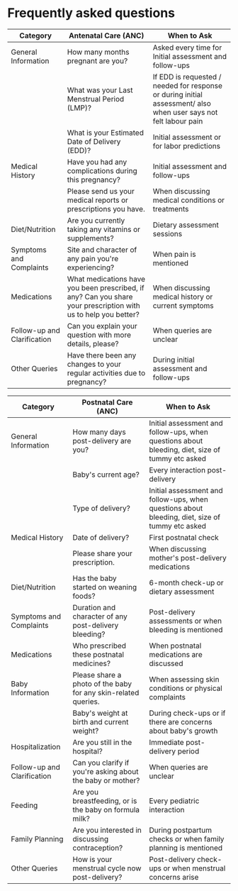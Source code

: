# Frequently asked questions

| Category | Antenatal Care (ANC) | When to Ask |
| --- | --- | --- |
| General Information | How many months pregnant are you? | Asked every time for Initial assessment and follow-ups |
|  | What was your Last Menstrual Period (LMP)? | If EDD is requested / needed for response or during initial assessment/ also when user says not felt labour pain |
|  | What is your Estimated Date of Delivery (EDD)? | Initial assessment or for labor predictions |
| Medical History | Have you had any complications during this pregnancy? | Initial assessment and follow-ups |
|  | Please send us your medical reports or prescriptions you have. | When discussing medical conditions or treatments |
| Diet/Nutrition | Are you currently taking any vitamins or supplements? | Dietary assessment sessions |
| Symptoms and Complaints | Site and character of any pain you're experiencing? | When pain is mentioned |
| Medications | What medications have you been prescribed, if any? Can you share your prescription with us to help you better? | When discussing medical history or current symptoms |
| Follow-up and Clarification | Can you explain your question with more details, please? | When queries are unclear |
| Other Queries | Have there been any changes to your regular activities due to pregnancy? | During initial assessment and follow-ups |

| Category | Postnatal Care (ANC) | When to Ask |
| --- | --- | --- |
| General Information | How many days post-delivery are you? | Initial assessment and follow-ups, when questions about bleeding, diet, size of tummy etc asked |
|  | Baby's current age? | Every interaction post-delivery |
|  | Type of delivery? | Initial assessment and follow-ups, when questions about bleeding, diet, size of tummy etc asked |
| Medical History | Date of delivery? | First postnatal check |
|  | Please share your prescription. | When discussing mother's post-delivery medications |
| Diet/Nutrition | Has the baby started on weaning foods? | 6-month check-up or dietary assessment |
| Symptoms and Complaints | Duration and character of any post-delivery bleeding? | Post-delivery assessments or when bleeding is mentioned |
| Medications | Who prescribed these postnatal medicines? | When postnatal medications are discussed |
| Baby Information | Please share a photo of the baby for any skin-related queries. | When assessing skin conditions or physical complaints |
|  | Baby's weight at birth and current weight? | During check-ups or if there are concerns about baby's growth |
| Hospitalization | Are you still in the hospital? | Immediate post-delivery period |
| Follow-up and Clarification | Can you clarify if you're asking about the baby or mother? | When queries are unclear |
| Feeding | Are you breastfeeding, or is the baby on formula milk? | Every pediatric interaction |
| Family Planning | Are you interested in discussing contraception? | During postpartum checks or when family planning is mentioned |
| Other Queries | How is your menstrual cycle now post-delivery? | Post-delivery check-ups or when menstrual concerns arise |
